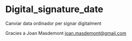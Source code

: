 # Digital_signature_date
Canviar data ordinador per signar digitalment

Gracies a Joan Masdemont joan.masdemont@gmail.com

